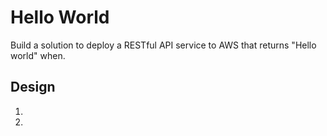 # Hello World
Build a solution to deploy a RESTful API service to AWS that returns "Hello world" when.

## Design
1.
2.
